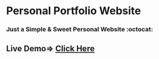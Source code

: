 # Personal Portfolio Website
### Just a Simple &amp; Sweet Personal Website :octocat:

## Live Demo=> <a href="https://sannidhya-kushwaha.github.io/Personal_Portfolio/">Click Here</a>
